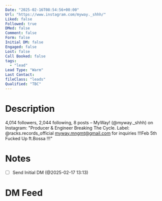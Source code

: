 ```yaml
---
Date: "2025-02-16T08:54:56+00:00"
Url: "https://www.instagram.com/myway._shhh/"
Liked: false
Followed: true
DMed: false
Comment: false
Form: false
Initial DM: false
Engaged: false
Lost: false
Call Booked: false
tags:
  - "lead"
Lead Type: "Warm"
Last Contact:
fileClass: "leads"
Qualified: "TBC"
---
```

# Description
4,014 followers, 2,044 following, 8 posts – MyWay! (@myway._shhh) on Instagram: "Producer & Engineer
Breaking The Cycle.
Label: @racks.records_official 
myway.mngmt@gmail.com for inquiries
!!!Feb 5th Fucked Up ft.Bossa !!!"
# Notes
- [ ] Send Initial DM (@2025-02-17 13:13)
# DM Feed